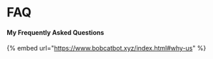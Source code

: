 # FAQ

#### My Frequently Asked Questions

{% embed url="https://www.bobcatbot.xyz/index.html#why-us" %}
